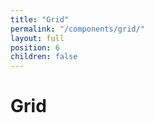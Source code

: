 ```yaml
---
title: "Grid"
permalink: "/components/grid/"
layout: full
position: 6
children: false
---
```


<h1>Grid</h1>

<div class="fixed"></div>
<div class="flexible"></div>
<div class="flexible"></div>
<div class="flexible"></div>
<div class="flexible"></div>
<div class="fixed"></div>


<!-- <div class="eigth"></div>
<div class="eigth"></div>
<div class="eigth"></div>
<div class="eigth"></div>
<div class="eigth"></div>
<div class="eigth"></div>
<div class="eigth"></div>
<div class="eigth"></div> -->


